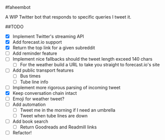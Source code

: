 #faheembot

A WIP Twitter bot that responds to specific queries I tweet it.

##TODO
- [x] Implement Twitter's streaming API
- [x] Add forecast.io support
- [x] Return the top link for a given subreddit
- [ ] Add reminder feature
- [ ] Implement nice fallbacks should the tweet length exceed 140 chars
    - [ ] For the weather build a URL to take you straight to forecast.io's site
- [ ] Add public transport features
    - [ ] Bus times
    - [ ] Tube line info
- [ ] Implement more rigorous parsing of incoming tweet
- [x] Keep conversation chain intact
- [ ] Emoji for weather tweet?
- [ ] Add automation
    - [ ] Tweet me in the morning if I need an umbrella
    - [ ] Tweet when tube lines are down
- [ ] Add book search
    - [ ] Return Goodreads and Readmill links    
- [ ] Refactor!

